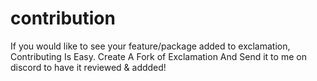 # contribution
If you would like to see your feature/package added to exclamation, Contributing Is Easy. Create A Fork of Exclamation And Send it to me on discord to have it reviewed & addded!
